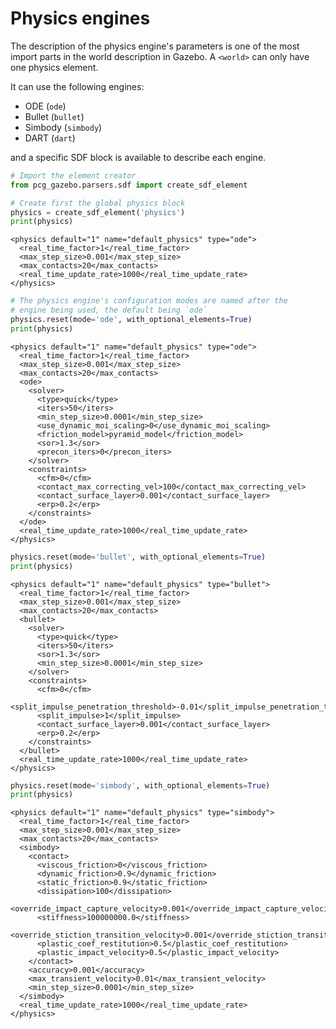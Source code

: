 
# Physics engines

The description of the physics engine's parameters is one of the most import parts in the world description in Gazebo. A `<world>` can only have one physics element.

It can use the following engines: 

* ODE (`ode`)
* Bullet (`bullet`)
* Simbody (`simbody`)
* DART (`dart`) 

and a specific SDF block is available to describe each engine.


```python
# Import the element creator
from pcg_gazebo.parsers.sdf import create_sdf_element
```


```python
# Create first the global physics block
physics = create_sdf_element('physics')
print(physics)
```

    <physics default="1" name="default_physics" type="ode">
      <real_time_factor>1</real_time_factor>
      <max_step_size>0.001</max_step_size>
      <max_contacts>20</max_contacts>
      <real_time_update_rate>1000</real_time_update_rate>
    </physics>
    



```python
# The physics engine's configuration modes are named after the 
# engine being used, the default being `ode`
physics.reset(mode='ode', with_optional_elements=True)
print(physics)
```

    <physics default="1" name="default_physics" type="ode">
      <real_time_factor>1</real_time_factor>
      <max_step_size>0.001</max_step_size>
      <max_contacts>20</max_contacts>
      <ode>
        <solver>
          <type>quick</type>
          <iters>50</iters>
          <min_step_size>0.0001</min_step_size>
          <use_dynamic_moi_scaling>0</use_dynamic_moi_scaling>
          <friction_model>pyramid_model</friction_model>
          <sor>1.3</sor>
          <precon_iters>0</precon_iters>
        </solver>
        <constraints>
          <cfm>0</cfm>
          <contact_max_correcting_vel>100</contact_max_correcting_vel>
          <contact_surface_layer>0.001</contact_surface_layer>
          <erp>0.2</erp>
        </constraints>
      </ode>
      <real_time_update_rate>1000</real_time_update_rate>
    </physics>
    



```python
physics.reset(mode='bullet', with_optional_elements=True)
print(physics)
```

    <physics default="1" name="default_physics" type="bullet">
      <real_time_factor>1</real_time_factor>
      <max_step_size>0.001</max_step_size>
      <max_contacts>20</max_contacts>
      <bullet>
        <solver>
          <type>quick</type>
          <iters>50</iters>
          <sor>1.3</sor>
          <min_step_size>0.0001</min_step_size>
        </solver>
        <constraints>
          <cfm>0</cfm>
          <split_impulse_penetration_threshold>-0.01</split_impulse_penetration_threshold>
          <split_impulse>1</split_impulse>
          <contact_surface_layer>0.001</contact_surface_layer>
          <erp>0.2</erp>
        </constraints>
      </bullet>
      <real_time_update_rate>1000</real_time_update_rate>
    </physics>
    



```python
physics.reset(mode='simbody', with_optional_elements=True)
print(physics)
```

    <physics default="1" name="default_physics" type="simbody">
      <real_time_factor>1</real_time_factor>
      <max_step_size>0.001</max_step_size>
      <max_contacts>20</max_contacts>
      <simbody>
        <contact>
          <viscous_friction>0</viscous_friction>
          <dynamic_friction>0.9</dynamic_friction>
          <static_friction>0.9</static_friction>
          <dissipation>100</dissipation>
          <override_impact_capture_velocity>0.001</override_impact_capture_velocity>
          <stiffness>100000000.0</stiffness>
          <override_stiction_transition_velocity>0.001</override_stiction_transition_velocity>
          <plastic_coef_restitution>0.5</plastic_coef_restitution>
          <plastic_impact_velocity>0.5</plastic_impact_velocity>
        </contact>
        <accuracy>0.001</accuracy>
        <max_transient_velocity>0.01</max_transient_velocity>
        <min_step_size>0.0001</min_step_size>
      </simbody>
      <real_time_update_rate>1000</real_time_update_rate>
    </physics>
    



```python

```
